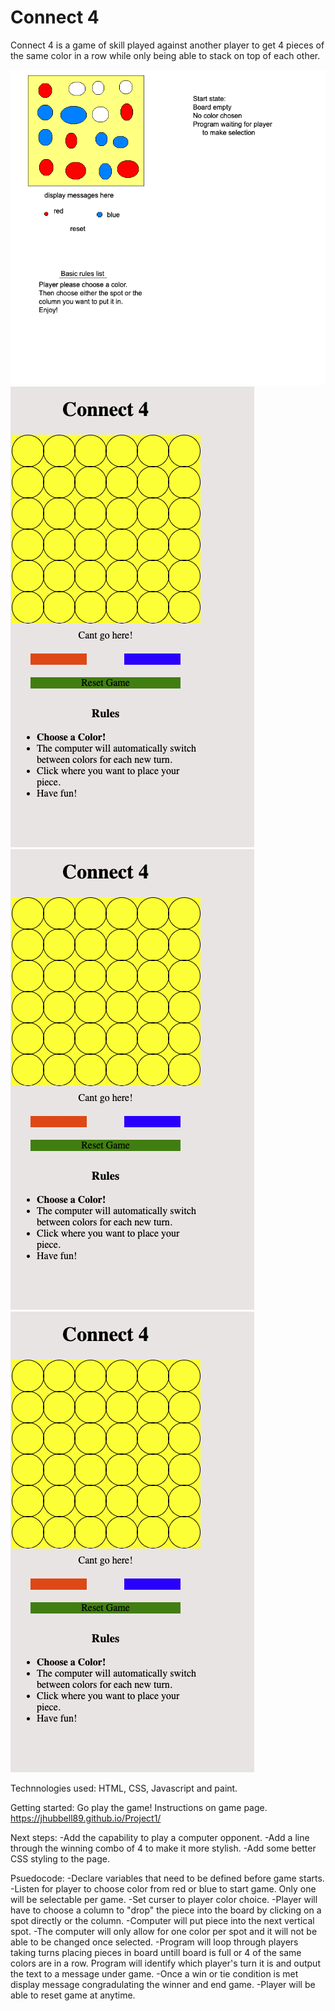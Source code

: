 

# Connect 4
Connect 4 is a game of skill played against another player to get 4 pieces of the same color in a row while only being able to stack on top of each other.




![wireframe](wireframe.png)
![pic1](pic1.png)
![pic2](pic1.png)
![pic3](pic1.png)


Technnologies used: HTML, CSS, Javascript and paint. 

Getting started:
Go play the game!
Instructions on game page.
https://jhubbell89.github.io/Project1/


Next steps:
-Add the capability to play a computer opponent. 
-Add a line through the winning combo of 4 to make it more stylish. 
-Add some better CSS styling to the page. 


Psuedocode:
-Declare variables that need to be defined before game starts.
-Listen for player to choose color from red or blue to start game. Only one will be selectable per game.
-Set curser to player color choice. 
-Player will have to choose a column to "drop" the piece into the board by clicking on a spot directly or the column.
-Computer will put piece into the next vertical spot.
-The computer will only allow for one color per spot and it will not be able to be changed once selected. 
-Program will loop through players taking turns placing pieces in board untill board is full or 4 of the same colors are in a row. Program will identify which player's turn it is and output the text to a message under game. 
-Once a win or tie condition is met display message congradulating the winner and end game.
-Player will be able to reset game at anytime.



